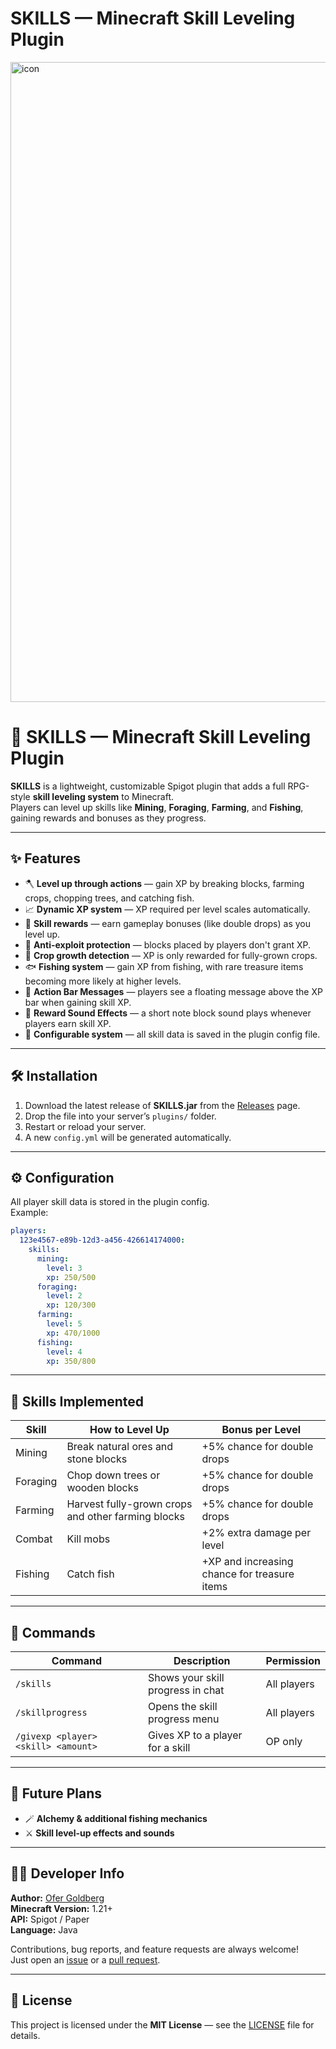 # SKILLS — Minecraft Skill Leveling Plugin

<img width="1024" height="1024" alt="icon" src="https://github.com/user-attachments/assets/a87b925e-d1cb-4457-9726-9e524412299a" />

# 🧠 SKILLS — Minecraft Skill Leveling Plugin

**SKILLS** is a lightweight, customizable Spigot plugin that adds a full RPG-style **skill leveling system** to Minecraft.  
Players can level up skills like **Mining**, **Foraging**, **Farming**, and **Fishing**, gaining rewards and bonuses as they progress.

---

## ✨ Features

- 🪓 **Level up through actions** — gain XP by breaking blocks, farming crops, chopping trees, and catching fish.
- 📈 **Dynamic XP system** — XP required per level scales automatically.
- 💎 **Skill rewards** — earn gameplay bonuses (like double drops) as you level up.
- 🧱 **Anti-exploit protection** — blocks placed by players don't grant XP.
- 🌾 **Crop growth detection** — XP is only rewarded for fully-grown crops.
- 🐟 **Fishing system** — gain XP from fishing, with rare treasure items becoming more likely at higher levels.
- 💬 **Action Bar Messages** — players see a floating message above the XP bar when gaining skill XP.
- 🔔 **Reward Sound Effects** — a short note block sound plays whenever players earn skill XP.
- 🧰 **Configurable system** — all skill data is saved in the plugin config file.

---

## 🛠️ Installation

1. Download the latest release of **SKILLS.jar** from the [Releases](../../releases) page.  
2. Drop the file into your server’s `plugins/` folder.  
3. Restart or reload your server.  
4. A new `config.yml` will be generated automatically.

---

## ⚙️ Configuration

All player skill data is stored in the plugin config.  
Example:

```yaml
players:
  123e4567-e89b-12d3-a456-426614174000:
    skills:
      mining:
        level: 3
        xp: 250/500
      foraging:
        level: 2
        xp: 120/300
      farming:
        level: 5
        xp: 470/1000
      fishing:
        level: 4
        xp: 350/800
```

---

## 🧾 Skills Implemented

| Skill     | How to Level Up                       | Bonus per Level                 |
|------------|---------------------------------------|---------------------------------|
| Mining     | Break natural ores and stone blocks   | +5% chance for double drops     |
| Foraging   | Chop down trees or wooden blocks      | +5% chance for double drops     |
| Farming    | Harvest fully-grown crops and other farming blocks | +5% chance for double drops     |
| Combat     | Kill mobs                            | +2% extra damage per level      |
| Fishing    | Catch fish                            | +XP and increasing chance for treasure items |

---

## 💬 Commands

| Command | Description | Permission |
|----------|--------------|-------------|
| `/skills` | Shows your skill progress in chat | All players |
| `/skillprogress` | Opens the skill progress menu | All players |
| `/givexp <player> <skill> <amount>` | Gives XP to a player for a skill | OP only |

---

## 🚀 Future Plans
- 🪄 **Alchemy & additional fishing mechanics**  
- ⚔️ **Skill level-up effects and sounds**  

---

## 👩‍💻 Developer Info

**Author:** [Ofer Goldberg](https://github.com/master3716)  
**Minecraft Version:** 1.21+  
**API:** Spigot / Paper  
**Language:** Java  

Contributions, bug reports, and feature requests are always welcome!  
Just open an [issue](../../issues) or a [pull request](../../pulls).

---

## 🧡 License

This project is licensed under the **MIT License** — see the [LICENSE](LICENSE) file for details.
